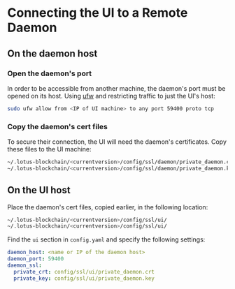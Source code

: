 # Connecting the UI to a Remote Daemon

## On the daemon host

### Open the daemon's port

In order to be accessible from another machine, the daemon's port must be opened on its host. Using [ufw](https://help.ubuntu.com/community/UFW) and restricting traffic to just the UI's host:

````bash
sudo ufw allow from <IP of UI machine> to any port 59400 proto tcp
````

### Copy the daemon's cert files

To secure their connection, the UI will need the daemon's certificates. Copy these files to the UI machine:

````bash
~/.lotus-blockchain/<currentversion>/config/ssl/daemon/private_daemon.crt
~/.lotus-blockchain/<currentversion>/config/ssl/daemon/private_daemon.key
````

## On the UI host

Place the daemon's cert files, copied earlier, in the following location:

````bash
~/.lotus-blockchain/<currentversion>/config/ssl/ui/
~/.lotus-blockchain/<currentversion>/config/ssl/ui/
````

Find the `ui` section in `config.yaml` and specify the following settings:

````yaml
daemon_host: <name or IP of the daemon host>
daemon_port: 59400
daemon_ssl:
  private_crt: config/ssl/ui/private_daemon.crt
  private_key: config/ssl/ui/private_daemon.key
````
